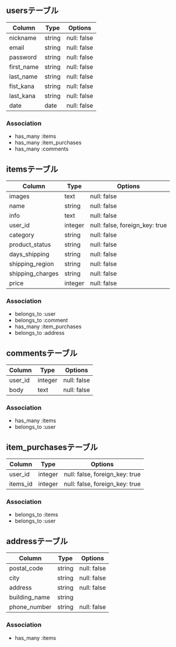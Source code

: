 ## usersテーブル

|Column|Type|Options|
|------|----|-------|
|nickname|string|null: false|
|email|string|null: false|
|password|string|null: false|
|first_name|string|null: false|
|last_name|string|null: false|
|fist_kana|string|null: false|
|last_kana|string|null: false|
|date|date|null: false|


### Association
- has_many :items
- has_many :item_purchases
- has_many :comments


## itemsテーブル

|Column|Type|Options|
|------|----|-------|
|images|text|null: false|
|name|string|null: false|
|info|text|null: false|
|user_id|integer|null: false, foreign_key: true|
|category|string|null: false|
|product_status|string|null: false|
|days_shipping|string|null: false|
|shipping_region|string|null: false|
|shipping_charges|string|null: false|
|price|integer|null: false|



### Association
- belongs_to :user
- belongs_to :comment
- has_many :item_purchases
- belongs_to :address


## commentsテーブル

|Column|Type|Options|
|------|----|-------|
|user_id|integer|null: false| foreign_key: true|
|body|text|null: false|

### Association
- has_many :items
- belongs_to :user

## item_purchasesテーブル

|Column|Type|Options|
|------|----|-------|
|user_id|integer|null: false, foreign_key: true|
|items_id|integer|null: false, foreign_key: true|


### Association
- belongs_to :items
- belongs_to :user

## addressテーブル

|Column|Type|Options|
|------|----|-------|
|postal_code|string|null: false|
|city|string|null: false|
|address|string|null: false|
|building_name|string|
|phone_number|string|null: false|


### Association
- has_many :items

